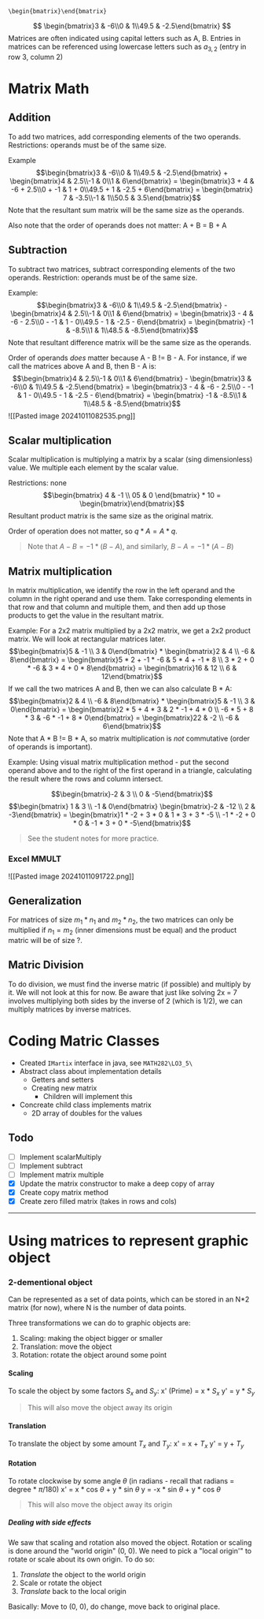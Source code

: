 ```
\begin{bmatrix}\end{bmatrix}
```

$$ \begin{bmatrix}3 & -6\\0 & 1\\49.5 & -2.5\end{bmatrix} $$
Matrices are often indicated using capital letters such as A, B.
Entries in matrices can be referenced using lowercase letters such as $a_{3,2}$ (entry in row 3, column 2)
# Matrix Math
## Addition
To add two matrices, add corresponding elements of the two operands.
Restrictions: operands must be of the same size.

Example
$$\begin{bmatrix}3 & -6\\0 & 1\\49.5 & -2.5\end{bmatrix} + \begin{bmatrix}4 & 2.5\\-1 & 0\\1 & 6\end{bmatrix} = \begin{bmatrix}3 + 4 & -6 + 2.5\\0 + -1 & 1 + 0\\49.5 + 1 & -2.5 + 6\end{bmatrix} = \begin{bmatrix} 7 & -3.5\\-1 & 1\\50.5 & 3.5\end{bmatrix}$$
Note that the resultant sum matrix will be the same size as the operands.

Also note that the order of operands does not matter: A + B = B + A
## Subtraction
To subtract two matrices, subtract corresponding elements of the two operands.
Restriction: operands must be of the same size.

Example:
$$\begin{bmatrix}3 & -6\\0 & 1\\49.5 & -2.5\end{bmatrix} - \begin{bmatrix}4 & 2.5\\-1 & 0\\1 & 6\end{bmatrix} = \begin{bmatrix}3 - 4 & -6 - 2.5\\0 - -1 & 1 - 0\\49.5 - 1 & -2.5 - 6\end{bmatrix} = \begin{bmatrix} -1 & -8.5\\1 & 1\\48.5 & -8.5\end{bmatrix}$$
Note that resultant difference matrix will be the same size as the operands.

Order of operands *does* matter because A - B != B - A. For instance, if we call the matrices above A and B, then B - A is:
$$\begin{bmatrix}4 & 2.5\\-1 & 0\\1 & 6\end{bmatrix} - \begin{bmatrix}3 & -6\\0 & 1\\49.5 & -2.5\end{bmatrix} = \begin{bmatrix}3 - 4 & -6 - 2.5\\0 - -1 & 1 - 0\\49.5 - 1 & -2.5 - 6\end{bmatrix} = \begin{bmatrix} -1 & -8.5\\1 & 1\\48.5 & -8.5\end{bmatrix}$$
![[Pasted image 20241011082535.png]]
## Scalar multiplication
Scalar multiplication is multiplying a matrix by a scalar (sing dimensionless) value. We multiple each element by the scalar value.

Restrictions: none
$$\begin{bmatrix} 4 & -1 \\ 05 & 0 \end{bmatrix} * 10 = \begin{bmatrix}\end{bmatrix}$$
Resultant product matrix is the same size as the original matrix.

Order of operation does not matter, so $q * A = A * q$.
>Note that $A - B = -1 * (B - A)$, and similarly, $B - A = -1 * (A - B)$
## Matrix multiplication
In matrix multiplication, we identify the row in the left operand and the column in the right operand and use them. Take corresponding elements in that row and that column and multiple them, and then add up those products to get the value in the resultant matrix.

Example: For a 2x2 matrix multiplied by a 2x2 matrix, we get a 2x2 product matrix. We will look at rectangular matrices later.
$$\begin{bmatrix}5 & -1 \\ 3 & 0\end{bmatrix} * \begin{bmatrix}2 & 4 \\ -6 & 8\end{bmatrix} = \begin{bmatrix}5 * 2 + -1 * -6 & 5 * 4 + -1 * 8 \\ 3 * 2 + 0 * -6 & 3 * 4 + 0 * 8\end{bmatrix} = \begin{bmatrix}16 & 12 \\ 6 & 12\end{bmatrix}$$
If we call the two matrices A and B, then we can also calculate B \* A:
$$\begin{bmatrix}2 & 4 \\ -6 & 8\end{bmatrix} * \begin{bmatrix}5 & -1 \\ 3 & 0\end{bmatrix} = \begin{bmatrix}2 * 5 + 4 * 3 & 2 * -1 + 4 * 0 \\ -6 * 5 + 8 * 3 & -6 * -1 + 8 * 0\end{bmatrix} = \begin{bmatrix}22 & -2 \\ -6 & 6\end{bmatrix}$$
Note that A \* B != B \* A, so matrix multiplication is *not* commutative (order of operands is important).

Example: Using visual matrix multiplication method - put the second operand above and to the right of the first operand in a triangle, calculating the result where the rows and column intersect.

$$\begin{bmatrix}-2 & 3 \\ 0 & -5\end{bmatrix}$$
$$\begin{bmatrix} 1 & 3 \\ -1 & 0\end{bmatrix} \begin{bmatrix}-2 & -12 \\ 2 & -3\end{bmatrix} = \begin{bmatrix}1 * -2 + 3 * 0 & 1 * 3 + 3 * -5 \\ -1 * -2 + 0 * 0 & -1 * 3 + 0 * -5\end{bmatrix}$$
>See the student notes for more practice.
### Excel MMULT
![[Pasted image 20241011091722.png]]
## Generalization
For matrices of size $m_1 * n_1$ and $m_2 * n_2$, the two matrices can only be multiplied if $n_1 = m_2$ (inner dimensions must be equal) and the product matric will be of size ?.
## Matric Division
To do division, we must find the inverse matric (if possible) and multiply by it. We will not look at this for now. Be aware that just like solving 2x = 7 involves multiplying both sides by the inverse of 2 (which is 1/2), we can multiply matrices by inverse matrices.
# Coding Matric Classes

- Created `IMartix` interface in java, see `MATH282\LO3_5\`
- Abstract class about implementation details
	- Getters and setters
	- Creating new matrix
		- Children will implement this
- Concreate child class implements matrix
	- 2D array of doubles for the values
## Todo
- [ ] Implement scalarMultiply
- [ ] Implement subtract
- [ ] Implement matrix multiple
- [x] Update the matrix constructor to make a deep copy of array
- [x] Create copy matrix method
- [x] Create zero filled matrix (takes in rows and cols)
---
# Using matrices to represent graphic object
### 2-dementional object
Can be represented as a set of data points, which can be stored in an N\*2 matrix (for now), where N is the number of data points.

Three transformations we can do to graphic objects are:
1. Scaling: making the object bigger or smaller
2. Translation: move the object
3. Rotation: rotate the object around some point
#### Scaling
To scale the object by some factors $S_x$ and $S_y$:
x' (Prime) = x \* $S_x$
y' = y \* $S_y$
>This will also move the object away its origin
#### Translation
To translate the object by some amount $T_x$ and $T_y$:
x' = x + $T_x$
y' = y + $T_y$
#### Rotation
To rotate clockwise by some angle $\theta$ (in radians - recall that radians = degree \* $\pi$/180)
x' = x \* cos $\theta$ + y \* sin $\theta$
y = -x \* sin $\theta$ + y \* cos $\theta$
>This will also move the object away its origin
##### Dealing with side effects
We saw that scaling and rotation also moved the object. Rotation or scaling is done around the "world origin" (0, 0). We need to pick a "local origin'" to rotate or scale about its own origin. To do so:
1. *Translate* the object to the world origin
2. Scale or rotate the object
3. *Translate* back to the local origin

Basically: Move to (0, 0), do change, move back to original place.